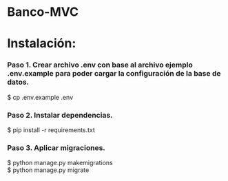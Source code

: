 # Banco-MVC
# Instalación:
<h3>Paso 1. Crear archivo .env con base al archivo ejemplo .env.example para poder cargar la configuración de la base de datos.</h3>
$ cp .env.example .env
<h3> Paso 2. Instalar dependencias.</h3>
$ pip install -r requirements.txt
<h3> Paso 3. Aplicar migraciones.</h3>
$ python manage.py makemigrations
<br> $ python manage.py migrate
